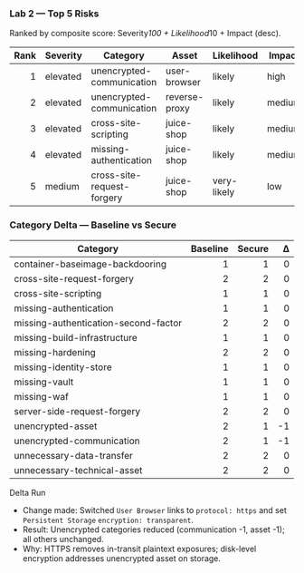 ### Lab 2 — Top 5 Risks

Ranked by composite score: Severity*100 + Likelihood*10 + Impact (desc).

| Rank | Severity | Category | Asset | Likelihood | Impact |
|---:|---|---|---|---|---|
| 1 | elevated | unencrypted-communication | user-browser | likely | high |
| 2 | elevated | unencrypted-communication | reverse-proxy | likely | medium |
| 3 | elevated | cross-site-scripting | juice-shop | likely | medium |
| 4 | elevated | missing-authentication | juice-shop | likely | medium |
| 5 | medium | cross-site-request-forgery | juice-shop | very-likely | low |


### Category Delta — Baseline vs Secure

| Category | Baseline | Secure | Δ |
|---|---:|---:|---:|
| container-baseimage-backdooring | 1 | 1 | 0 |
| cross-site-request-forgery | 2 | 2 | 0 |
| cross-site-scripting | 1 | 1 | 0 |
| missing-authentication | 1 | 1 | 0 |
| missing-authentication-second-factor | 2 | 2 | 0 |
| missing-build-infrastructure | 1 | 1 | 0 |
| missing-hardening | 2 | 2 | 0 |
| missing-identity-store | 1 | 1 | 0 |
| missing-vault | 1 | 1 | 0 |
| missing-waf | 1 | 1 | 0 |
| server-side-request-forgery | 2 | 2 | 0 |
| unencrypted-asset | 2 | 1 | -1 |
| unencrypted-communication | 2 | 1 | -1 |
| unnecessary-data-transfer | 2 | 2 | 0 |
| unnecessary-technical-asset | 2 | 2 | 0 |

Delta Run

- Change made: Switched `User Browser` links to `protocol: https` and set `Persistent Storage` `encryption: transparent`.
- Result: Unencrypted categories reduced (communication -1, asset -1); all others unchanged.
- Why: HTTPS removes in-transit plaintext exposures; disk-level encryption addresses unencrypted asset on storage.


